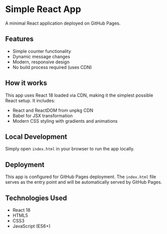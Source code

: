 # Simple React App

A minimal React application deployed on GitHub Pages.

## Features

- Simple counter functionality
- Dynamic message changes
- Modern, responsive design
- No build process required (uses CDN)

## How it works

This app uses React 18 loaded via CDN, making it the simplest possible React setup. It includes:

- React and ReactDOM from unpkg CDN
- Babel for JSX transformation
- Modern CSS styling with gradients and animations

## Local Development

Simply open `index.html` in your browser to run the app locally.

## Deployment

This app is configured for GitHub Pages deployment. The `index.html` file serves as the entry point and will be automatically served by GitHub Pages.

## Technologies Used

- React 18
- HTML5
- CSS3
- JavaScript (ES6+) 